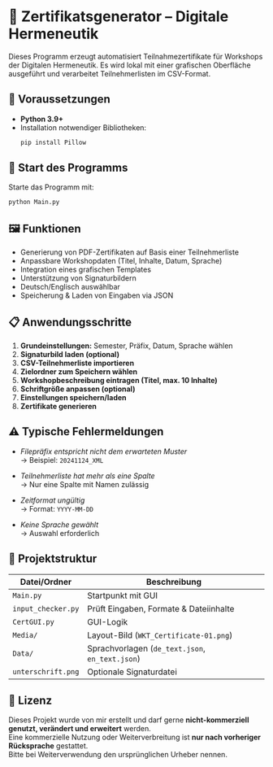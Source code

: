 # 🧾 Zertifikatsgenerator – Digitale Hermeneutik

Dieses Programm erzeugt automatisiert Teilnahmezertifikate für Workshops der Digitalen Hermeneutik.
Es wird lokal mit einer grafischen Oberfläche ausgeführt und verarbeitet Teilnehmerlisten im CSV-Format.

## 🔧 Voraussetzungen

- **Python 3.9+**
- Installation notwendiger Bibliotheken:
  ```bash
  pip install Pillow
  ```

## 🚀 Start des Programms

Starte das Programm mit:

```bash
python Main.py
```

## 🖼️ Funktionen

- Generierung von PDF-Zertifikaten auf Basis einer Teilnehmerliste
- Anpassbare Workshopdaten (Titel, Inhalte, Datum, Sprache)
- Integration eines grafischen Templates
- Unterstützung von Signaturbildern
- Deutsch/Englisch auswählbar
- Speicherung & Laden von Eingaben via JSON

## 📋 Anwendungsschritte

1. **Grundeinstellungen:** Semester, Präfix, Datum, Sprache wählen
2. **Signaturbild laden (optional)**
3. **CSV-Teilnehmerliste importieren**
4. **Zielordner zum Speichern wählen**
5. **Workshopbeschreibung eintragen (Titel, max. 10 Inhalte)**
6. **Schriftgröße anpassen (optional)**
7. **Einstellungen speichern/laden**
8. **Zertifikate generieren**

## ⚠️ Typische Fehlermeldungen

- *Filepräfix entspricht nicht dem erwarteten Muster*  
  → Beispiel: `20241124_XML`

- *Teilnehmerliste hat mehr als eine Spalte*  
  → Nur eine Spalte mit Namen zulässig

- *Zeitformat ungültig*  
  → Format: `YYYY-MM-DD`

- *Keine Sprache gewählt*  
  → Auswahl erforderlich

## 📂 Projektstruktur

| Datei/Ordner                | Beschreibung                             |
|----------------------------|------------------------------------------|
| `Main.py`                  | Startpunkt mit GUI                       |
| `input_checker.py`         | Prüft Eingaben, Formate & Dateiinhalte  |
| `CertGUI.py`               | GUI-Logik                                |
| `Media/`                   | Layout-Bild (`WKT_Certificate-01.png`)  |
| `Data/`                    | Sprachvorlagen (`de_text.json`, `en_text.json`) |
| `unterschrift.png`         | Optionale Signaturdatei                  |

## 📝 Lizenz

Dieses Projekt wurde von mir erstellt und darf gerne **nicht-kommerziell genutzt, verändert und erweitert** werden.  
Eine kommerzielle Nutzung oder Weiterverbreitung ist **nur nach vorheriger Rücksprache** gestattet.  
Bitte bei Weiterverwendung den ursprünglichen Urheber nennen.
